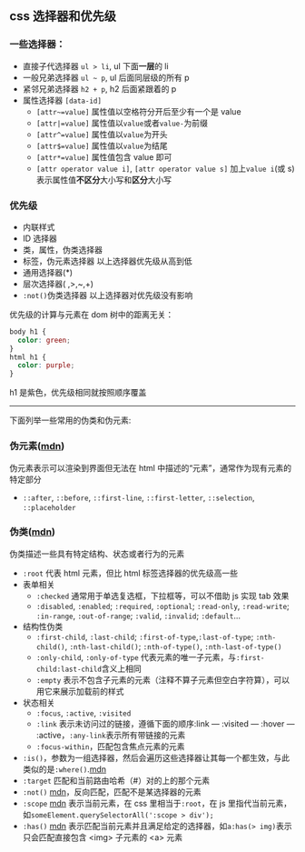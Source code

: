 [comment]: css "title: 'css选择器和优先级', keywords: 'css,selector,priority', date: '2020-8-25'"

## css 选择器和优先级

### 一些选择器：

- 直接子代选择器 `ul > li`, ul 下面**一层**的 li
- 一般兄弟选择器 `ul ~ p`, ul 后面同层级的所有 p
- 紧邻兄弟选择器 `h2 + p`, h2 后面紧跟着的 p
- 属性选择器 `[data-id]`
  - `[attr~=value]` 属性值以空格符分开后至少有一个是 value
  - `[attr|=value]` 属性值以`value`或者`value-`为前缀
  - `[attr^=value]` 属性值以`value`为开头
  - `[attr$=value]` 属性值以`value`为结尾
  - `[attr*=value]` 属性值包含 value 即可
  - `[attr operator value i]`, `[attr operator value s]` 加上`value i`(或 s)表示属性值**不区分**大小写和**区分**大小写

### 优先级

- 内联样式
- ID 选择器
- 类，属性，伪类选择器
- 标签，伪元素选择器
  以上选择器优先级从高到低
- 通用选择器(\*)
- 层次选择器( ,>,~,+)
- `:not()`伪类选择器
  以上选择器对优先级没有影响

优先级的计算与元素在 dom 树中的距离无关：

```css
body h1 {
  color: green;
}
html h1 {
  color: purple;
}
```

h1 是紫色，优先级相同就按照顺序覆盖

---

下面列举一些常用的伪类和伪元素:

### 伪元素([mdn](https://developer.mozilla.org/zh-CN/docs/Web/CSS/Pseudo-elements))

伪元素表示可以渲染到界面但无法在 html 中描述的“元素”，通常作为现有元素的特定部分

- `::after`, `::before`, `::first-line`, `::first-letter`, `::selection`, `::placeholder`

### 伪类([mdn](https://developer.mozilla.org/zh-CN/docs/Web/CSS/Pseudo-classes))

伪类描述一些具有特定结构、状态或者行为的元素

- `:root` 代表 html 元素，但比 html 标签选择器的优先级高一些
- 表单相关
  - `:checked` 通常用于单选复选框，下拉框等，可以不借助 js 实现 tab 效果
  - `:disabled`, `:enabled`; `:required`, `:optional`; `:read-only`, `:read-write`; `:in-range`, `:out-of-range`; `:valid`, `:invalid`; `:default`...
- 结构性伪类
  - `:first-child`, `:last-child`; `:first-of-type`,`:last-of-type`; `:nth-child()`, `:nth-last-child()`; `:nth-of-type()`, `:nth-last-of-type()`
  - `:only-child`, `:only-of-type` 代表元素的唯一子元素，与`:first-child:last-child`含义上相同
  - `:empty` 表示不包含子元素的元素（注释不算子元素但空白字符算），可以用它来展示加载前的样式
- 状态相关
  - `:focus`, `:active`, `:visited`
  - `:link` 表示未访问过的链接，遵循下面的顺序:link — :visited — :hover — :active，`:any-link`表示所有带链接的元素
  - `:focus-within`，匹配包含焦点元素的元素
- `:is()`，参数为一组选择器，然后会遍历这些选择器让其每一个都生效，与此类似的是`:where()`.[mdn](https://developer.mozilla.org/zh-CN/docs/Web/CSS/:is)
- `:target` 匹配和当前路由哈希（#）对的上的那个元素
- `:not()` [mdn](https://developer.mozilla.org/zh-CN/docs/Web/CSS/:not)，反向匹配，匹配不是某选择器的元素
- `:scope` [mdn](https://developer.mozilla.org/zh-CN/docs/Web/CSS/:scope) 表示当前元素，在 css 里相当于`:root`，在 js 里指代当前元素，如`someElement.querySelectorAll(':scope > div');`
- `:has()` [mdn](https://developer.mozilla.org/zh-CN/docs/Web/CSS/:has) 表示匹配当前元素并且满足给定的选择器，如`a:has(> img)`表示只会匹配直接包含 \<img\> 子元素的 \<a\> 元素
